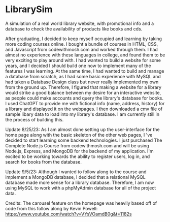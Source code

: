# LibrarySim

A simulation of a real world library website, with promotional info and a database to check the availability of products like books and cds.

After graduating, I decided to keep myself occupied and learning by taking more coding courses online. I bought a bundle of courses in HTML, CSS, and Javascript from codewithmosh.com and worked through them. I had almost no experience with these languages in college, and found them to be very exciting to play around with. I had wanted to build a website for some years, and I decided I should build one now to implement many of the features I was learning. At the same time, I had wanted to build and manage a database from scratch, as I had some basic experience with MySQL and had taken a Database Design class but never really implemented my own from the ground up. Therefore, I figured that making a website for a library would strike a good balance between my desire for an interactive website, as people could make accounts and query the library's database for books. I used ChatGPT to provide me with fictional info (name, address, history) for a library and displayed it on the webpages. I then downloaded a cmv file of sample libary data to load into my library's database. I am currently still in the process of building this.

Update 8/25/23: As I am almost done setting up the user-interface for the home page along with the basic skeleton of the other web pages, I 've decided to start learning some backend technologies. I just purchased The Complete Node.js Course from codewithmosh.com and will be using Node.js, Express, and MongoDB for the backend of my application. I'm excited to be working towards the ability to register users, log in, and search for books from the database.

Update 9/5/23: Although I wanted to follow along to the course and implement a MongoDB database, I decided that a relational MySQL database made more sense for a library database. Therefore, I am now using MySQL to work with a phpMyAdmin database for all of the project data.

Credits:
The carousel feature on the homepage was heavily based off of code from this follow along by Kevin Powell: https://www.youtube.com/watch?v=VYsVOamdB0g&t=1182s

